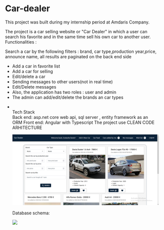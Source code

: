 # Car-dealer

<p>This project was built during my internship period at Amdaris Company.</p>
<p>The project is a car selling website or "Car Dealer" in which a user can search his favorite and in the same time sell his own car to another user. 
Functionalities : </p>
<p>Search a car by the following filters : brand, car type,production year,price, announce name, all results are paginated on the back end side</p>
<ul>
<li>Add a car in favorite list</li>
<li>Add a car for selling</li>
<li>Edit/delete a car</li>
<li>Sending messages to other users(not in real time) </li>
<li>Edit/Delete messages</li>
<li>Also, the application has two roles : user and admin</li>
<li>The admin can add/edit/delete the brands an car types <li>

<br>Tech Stack<br>
Back end: asp.net core web api, sql server , entity framework as an ORM
Front end: Angular with Typescript
The project use CLEAN CODE ARHITECTURE



<img src="Website overview.png"></img>



Database schema:

<img src="database schema"></img>
